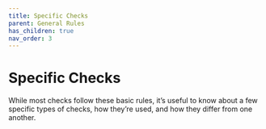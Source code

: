 ```yaml
---
title: Specific Checks
parent: General Rules
has_children: true
nav_order: 3
---
```


# Specific Checks
While most checks follow these basic rules, it’s useful to know about a few specific types of checks, how they’re used, and how they differ from one another.
